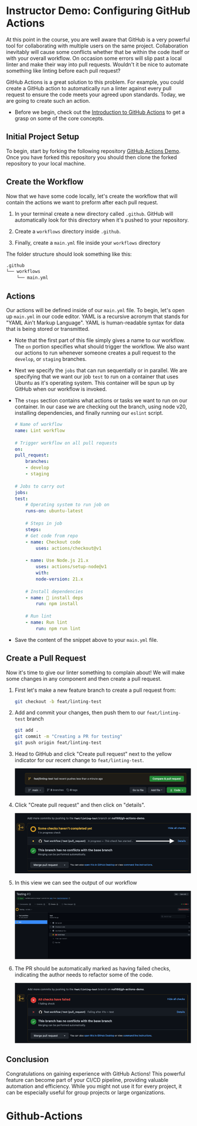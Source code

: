 # Instructor Demo: Configuring GitHub Actions

At this point in the course, you are well aware that GitHub is a very powerful tool for collaborating with multiple users on the same project. Collaboration inevitably will cause some conflicts whether that be within the code itself or with your overall workflow. On occasion some errors will slip past a local linter and make their way into pull requests. Wouldn't it be nice to automate something like linting before each pull request?

GitHub Actions is a great solution to this problem. For example, you could create a GitHub action to automatically run a linter against every pull request to ensure the code meets your agreed upon standards. Today, we are going to create such an action.

* Before we begin, check out the [Introduction to GitHub Actions](https://docs.github.com/en/actions/learn-github-actions/introduction-to-github-actions) to get a grasp on some of the core concepts.

## Initial Project Setup

To begin, start by forking the following repository [GitHub Actions Demo](https://github.com/coding-boot-camp/github-actions-demo).  Once you have forked this repository you should then clone the forked repository to your local machine.

## Create the Workflow

Now that we have some code locally, let's create the workflow that will contain the actions we want to preform after each pull request.

1. In your terminal create a new directory called `.github`. GitHub will automatically look for this directory when it's pushed to your repository.

2. Create a `workflows` directory inside `.github`.

3. Finally, create a `main.yml` file inside your `workflows` directory

The folder structure should look something like this:

```md
.github
└── workflows
    └── main.yml
```

## Actions

Our actions will be defined inside of our `main.yml` file. To begin, let's open up `main.yml` in our code editor. YAML is a recursive acronym that stands for "YAML Ain't Markup Language". YAML is human-readable syntax for data that is being stored or transmitted.

* Note that the first part of this file simply gives a name to our workflow. The `on` portion specifies what should trigger the workflow. We also want our actions to run whenever someone creates a pull request to the `develop`, or `staging` branches.

* Next we specify the `jobs` that can run sequentially or in parallel. We are specifying that we want our job `test` to run on a container that uses Ubuntu as it's operating system. This container will be spun up by GitHub when our workflow is invoked.

* The `steps` section contains what actions or tasks we want to run on our container. In our case we are checking out the branch, using node v20, installing dependencies, and finally running our `eslint` script.

    ```yml
    # Name of workflow
    name: Lint workflow

    # Trigger workflow on all pull requests
    on:
    pull_request:
        branches:
        - develop
        - staging

    # Jobs to carry out
    jobs:
    test:
        # Operating system to run job on
        runs-on: ubuntu-latest

        # Steps in job
        steps:
        # Get code from repo
        - name: Checkout code
            uses: actions/checkout@v1

        - name: Use Node.js 21.x
            uses: actions/setup-node@v1
            with:
            node-version: 21.x

        # Install dependencies
        - name: 🧰 install deps
            run: npm install
            
        # Run lint
        - name: Run lint
            run: npm run lint
    ```

* Save the content of the snippet above to your `main.yml` file.

## Create a Pull Request

Now it's time to give our linter something to complain about! We will make some changes in any component and then create a pull request.

1. First let's make a new feature branch to create a pull request from:

    ```sh
    git checkout -b feat/linting-test
    ```

2. Add and commit your changes, then push them to our `feat/linting-test` branch

    ```sh
    git add .
    git commit -m "Creating a PR for testing"
    git push origin feat/linting-test
    ```

3. Head to GitHub and click "Create pull request" next to the yellow indicator for our recent change to `feat/linting-test`.

    ![Pull Request](Images/01-pr.png)

4. Click "Create pull request" and then click on "details".

    ![PR details](Images/02-details.png)

5. In this view we can see the output of our workflow

    ![Workflow](Images/03-output.png)

6. The PR should be automatically marked as having failed checks, indicating the author needs to refactor some of the code.

    ![Failed checks](Images/04-failed.png)

## Conclusion

Congratulations on gaining experience with GitHub Actions! This powerful feature can become part of your CI/CD pipeline, providing valuable automation and efficiency. While you might not use it for every project, it can be especially useful for group projects or large organizations.
# Github-Actions
